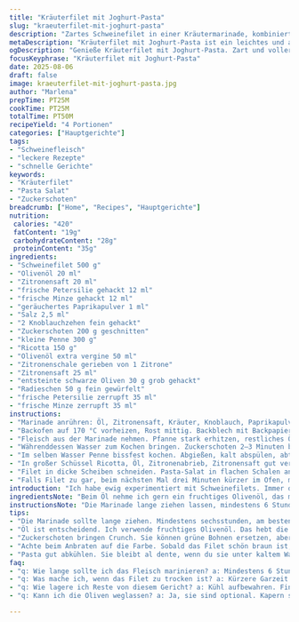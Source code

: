```yaml
---
title: "Kräuterfilet mit Joghurt-Pasta"
slug: "kraeuterfilet-mit-joghurt-pasta"
description: "Zartes Schweinefilet in einer Kräutermarinade, kombiniert mit einer cremigen Joghurt-Pasta-Salat-Variation. Statt grüner Bohnen nehmen wir Zuckerschoten, für mehr Crunch. Die Pasta wird durch kleine Penne ersetzt, das gibt mehr Biss. Anstelle von Feta arbeitet hier Ricotta mit, feiner, mild. Schalotte weicht Radieschen, frisch und knackig. Die Marinade bekommt noch geräuchertes Paprikapulver dazu statt Chili, gibt Wärme ohne Schärfe. Frische Minze und Petersilie müssen sein, das macht den Unterschied. Acht Stunden marinieren schadet nie, besser über Nacht. Im Ofen garen, nicht zu heiß, rosa bleibt das Ziel. Der Salat wird lauwarm serviert, passt zur zarten Textur des Fleisches. Gut abgeschmeckt, Zitronenabrieb und -saft, bringt's frisch und leicht. Ersetzt die üblichen Zutaten durch kleine, wirkungsvolle Änderungen. Mein Tipp: immer riechen – wenn der Knoblauch duftet, Fleisch rein. Gutes Timing, keine starren Minuten. Immer auf die Farbe und Haptik der Filets achten."
metaDescription: "Kräuterfilet mit Joghurt-Pasta ist ein leichtes und aromatisches Gericht. Zartes Fleisch kombiniert mit erfrischendem Salat. Ideal für besondere Anlässe."
ogDescription: "Genieße Kräuterfilet mit Joghurt-Pasta. Zart und voller Aromen; der perfekte Genuss für Feinschmecker. Frisch, leicht und kreativ zubereitet."
focusKeyphrase: "Kräuterfilet mit Joghurt-Pasta"
date: 2025-08-06
draft: false
image: kraeuterfilet-mit-joghurt-pasta.jpg
author: "Marlena"
prepTime: PT25M
cookTime: PT25M
totalTime: PT50M
recipeYield: "4 Portionen"
categories: ["Hauptgerichte"]
tags:
- "Schweinefleisch"
- "leckere Rezepte"
- "schnelle Gerichte"
keywords:
- "Kräuterfilet"
- "Pasta Salat"
- "Zuckerschoten"
breadcrumb: ["Home", "Recipes", "Hauptgerichte"]
nutrition: 
 calories: "420"
 fatContent: "19g"
 carbohydrateContent: "28g"
 proteinContent: "35g"
ingredients:
- "Schweinefilet 500 g"
- "Olivenöl 20 ml"
- "Zitronensaft 20 ml"
- "frische Petersilie gehackt 12 ml"
- "frische Minze gehackt 12 ml"
- "geräuchertes Paprikapulver 1 ml"
- "Salz 2,5 ml"
- "2 Knoblauchzehen fein gehackt"
- "Zuckerschoten 200 g geschnitten"
- "kleine Penne 300 g"
- "Ricotta 150 g"
- "Olivenöl extra vergine 50 ml"
- "Zitronenschale gerieben von 1 Zitrone"
- "Zitronensaft 25 ml"
- "entsteinte schwarze Oliven 30 g grob gehackt"
- "Radieschen 50 g fein gewürfelt"
- "frische Petersilie zerrupft 35 ml"
- "frische Minze zerrupft 35 ml"
instructions:
- "Marinade anrühren: Öl, Zitronensaft, Kräuter, Knoblauch, Paprikapulver, Salz in Schüssel. Fleisch darin wenden, bis es gut bedeckt. Mindestens 6 Stunden kühlen, besser über Nacht."
- "Backofen auf 170 °C vorheizen, Rost mittig. Backblech mit Backpapier auslegen."
- "Fleisch aus der Marinade nehmen. Pfanne stark erhitzen, restliches Öl dazu. Filet rundum kräftig anbraten, es soll Farbe bekommen, aber nicht verbrennen. Rundum braun nach ca. 7–10 Minuten. Dann auf Backblech legen und im Ofen 10–15 min rosa garen. Kerntemperatur ca. 56 °C. Ruhen lassen, aufwärmen fällt sonst trocken aus."
- "Währenddessen Wasser zum Kochen bringen. Zuckerschoten 2–3 Minuten blanchieren, bissfest. Abtropfen, mit kaltem Wasser abschrecken, Farbe bleibt strahlend."
- "Im selben Wasser Penne bissfest kochen. Abgießen, kalt abspülen, abtropfen lassen."
- "In großer Schüssel Ricotta, Öl, Zitronenabrieb, Zitronensaft gut verrühren. Salzen und pfeffern. Zuckerschoten, Penne, Oliven, Radieschen und Kräuter unterheben. Abschmecken, sollte frisch-säuerlich sein. Gleichmäßig vermengen, nicht matschig werden lassen."
- "Filet in dicke Scheiben schneiden. Pasta-Salat in flachen Schalen anrichten, Fleisch darauflegen. Mit weiteren frischen Kräutern bestreuen. Sofort servieren."
- "Falls Filet zu gar, beim nächsten Mal drei Minuten kürzer im Ofen, mehr auf Fingerprobe setzen. Marinade statt Olivenöl auch Walnussöl geht, bringt buttrige Note. Ricotta durch griechischen Joghurt ersetzbar, dann mehr Salz. Radieschen nimmt knackige Frische, sonst Zwiebel fein würfeln. Zuckerschoten statt Bohnen bringen besseren Biss. Wenn Pasta zu weich, Wasser weniger salzen, sonst zieht sie zu viel. Immer grob zerkleinern Kräuter, so mehr Aroma, statt zu fein hacken."
introduction: "Ich habe ewig experimentiert mit Schweinefilets. Immer diese trockenen Ränder, oder zu wenig Aroma. Dann entdeckte ich die Kombination von Minze und Petersilie in der Marinade. Dazu Zitrone, ein Hauch Knoblauch. Der Clou: geräuchertes Paprikapulver statt scharfes Chili. Man will ja kein Feuer im Mund. Dazu ein Joghurt-Ricotta-Salat mit Penne und knackigen Zuckerschoten – die frische Kräuter machen ihn richtig lebendig. Die Kombination braucht keine Eier, keine Nüsse, trotzdem cremig und vollmundig. Wichtig war für mich auch die Technik, das Fleisch nicht zu schnell zu stark zu braten. Geduld zahlt sich aus. Ein Rezept, bei dem man die Aromen riechen kann, sich aufs Schälen und Schneiden einlässt und das Ergebnis mit allen Sinnen genießt."
ingredientsNote: "Beim Öl nehme ich gern ein fruchtiges Olivenöl, das macht viel aus. Wer Minze nicht mag, kann auch Basilikum verwenden, aber nicht zu viel, sonst wird’s süß. Statt Ricotta ist griechischer Joghurt eine gute Alternative, dann Salz etwas anpassen. Für die würzige Note kann man Kapern statt Oliven nutzen, wenn sie zu salzig wirken, weglassen oder in Wasser kurz einlegen. Radieschen geben einen knackigen, frischen Kontrast, kann man aber auch durch rote Zwiebelwürfel ersetzen. Zuckerschoten behalten einen schönen Biss, sind aber Ersatz für grüne Bohnen möglich. Beim Schweinefilet lieber etwas dicker kaufen, dann kann man die Garzeit besser einschätzen und vermeidet austrocknen. Knoblauch nicht zu grob hacken, damit er gut in der Marinade durchzieht."
instructionsNote: "Die Marinade lange ziehen lassen, mindestens 6 Stunden, richtig gut über Nacht. Fleisch vor dem Braten aus dem Kühlschrank nehmen, sonst kühlt die Pfanne beim Anbraten ab. Scharf anbraten, sobald es richtig zu brutzeln beginnt, Farbe ansetzen lassen, sonst wird das Fleisch zäh. Pfanne danach nicht zu heiß lassen, backen im Ofen zu Ende. Temperatur nicht überschreiten, sonst wird alles trocken und fad. Pasta sollte unbedingt bissfest bleiben, abschrecken sofort, sonst klebt sie zusammen. Der Salat behält dann Struktur und wird nicht matschig. Frische Kräuter immer zuletzt unterheben, Kräuteröl oder Kräuterwasser macht Oberfläche glänzend, aber zu früh zugeben führt zu welkem Salat. Richtig abschmecken mit Zitronensaft und Salz, das macht den Unterschied, damit es nicht langweilig schmeckt. Das Filet vor dem Servieren 5 Minuten ruhen lassen, damit sich Säfte verteilen und nicht beim Schneiden austreten."
tips:
- "Die Marinade sollte lange ziehen. Mindestens sechsstunden, am besten über Nacht. Die Zutaten gut vermengen und Fleisch gleichmäßig wälzen. Die Aromen ziehen richtig ein."
- "Öl ist entscheidend. Ich verwende fruchtiges Olivenöl. Das hebt die Aromen an. Bei Bedarf Walnussöl für die Butternote. Achte auf die Qualität beim Öl."
- "Zuckerschoten bringen Crunch. Sie können grüne Bohnen ersetzen, aber die Textur ist wichtig. Radieschen bringen Frische. Zwiebel ist ein guter Ersatz, aber nicht gleich viel verwenden."
- "Achte beim Anbraten auf die Farbe. Sobald das Filet schön braun ist, ist es bereit für den Ofen. Überwache die Temperatur; rosa bleibt der Schlüssel."
- "Pasta gut abkühlen. Sie bleibt al dente, wenn du sie unter kaltem Wasser abschreckst. Sofort nach dem Kochen abgießen. Das sorgt für die perfekte Textur."
faq:
- "q: Wie lange sollte ich das Fleisch marinieren? a: Mindestens 6 Stunden. Besser über Nacht. Je länger, desto intensiver der Geschmack. Die Aromen entfalten sich richtig."
- "q: Was mache ich, wenn das Filet zu trocken ist? a: Kürzere Garzeit im Ofen. Fingerprobe nutzen. Temperatur beachten, weniger ist manchmal mehr. Das Filet soll saftig sein."
- "q: Wie lagere ich Reste von diesem Gericht? a: Kühl aufbewahren. Findest sie am besten im Kühlschrank. Innerhalb von 2 Tagen verbrauchen. Alternativ einfrieren, dann haltbar."
- "q: Kann ich die Oliven weglassen? a: Ja, sie sind optional. Kapern sind eine gute Alternative. Aber darauf achten, die salzige Note anzupassen."

---
```

